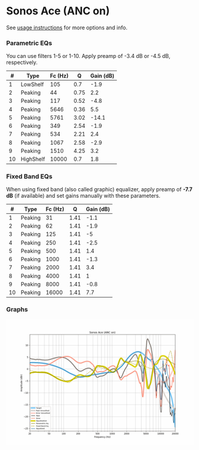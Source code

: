 # Sonos Ace (ANC on)
See [usage instructions](https://github.com/jaakkopasanen/AutoEq#usage) for more options and info.

### Parametric EQs
You can use filters 1-5 or 1-10. Apply preamp of -3.4 dB or -4.5 dB, respectively.

|   # | Type      |   Fc (Hz) |    Q |   Gain (dB) |
|-----|-----------|-----------|------|-------------|
|   1 | LowShelf  |       105 | 0.7  |        -1.9 |
|   2 | Peaking   |        44 | 0.75 |         2.2 |
|   3 | Peaking   |       117 | 0.52 |        -4.8 |
|   4 | Peaking   |      5646 | 0.36 |         5.5 |
|   5 | Peaking   |      5761 | 3.02 |       -14.1 |
|   6 | Peaking   |       349 | 2.54 |        -1.9 |
|   7 | Peaking   |       534 | 2.21 |         2.4 |
|   8 | Peaking   |      1067 | 2.58 |        -2.9 |
|   9 | Peaking   |      1510 | 4.25 |         3.2 |
|  10 | HighShelf |     10000 | 0.7  |         1.8 |

### Fixed Band EQs
When using fixed band (also called graphic) equalizer, apply preamp of **-7.7 dB** (if available) and set gains manually with these parameters.

|   # | Type    |   Fc (Hz) |    Q |   Gain (dB) |
|-----|---------|-----------|------|-------------|
|   1 | Peaking |        31 | 1.41 |        -1.1 |
|   2 | Peaking |        62 | 1.41 |        -1.9 |
|   3 | Peaking |       125 | 1.41 |        -5   |
|   4 | Peaking |       250 | 1.41 |        -2.5 |
|   5 | Peaking |       500 | 1.41 |         1.4 |
|   6 | Peaking |      1000 | 1.41 |        -1.3 |
|   7 | Peaking |      2000 | 1.41 |         3.4 |
|   8 | Peaking |      4000 | 1.41 |         1   |
|   9 | Peaking |      8000 | 1.41 |        -0.8 |
|  10 | Peaking |     16000 | 1.41 |         7.7 |

### Graphs
![](./Sonos%20Ace%20(ANC%20on).png)
